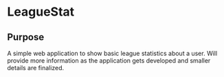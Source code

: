# LeagueStat

## Purpose

A simple web application to show basic league statistics about a user. Will provide more information as the application gets developed and smaller details are finalized.